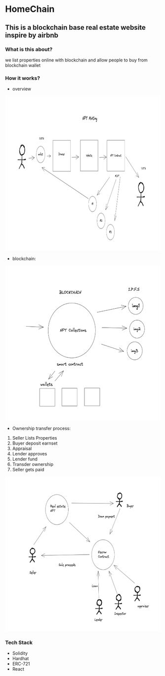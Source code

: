 # HomeChain
## This is a blockchain base real estate website inspire by airbnb

### What is this about?
we list properties online with blockchain and allow people to buy from blockchain wallet

### How it works?
- overview
  
<img src="https://github.com/Opengundumstyle/HomeChain/blob/main/overview1.png" alt="overview1" 
  width="850" height="500" >

- blockchain:

<img src="https://github.com/Opengundumstyle/HomeChain/blob/main/overview2.png" alt="overview1" 
  width="600" height="500" >

- Ownership transfer process:
  
 1. Seller Lists Properties <br>
 2. Buyer deposit earnset <br>
 3. Appraisal <br>
 4. Lender approves <br>
 5. Lender fund <br>
 6. Transder ownership <br>
 7. Seller gets paid <br>
  
<img src="https://github.com/Opengundumstyle/HomeChain/blob/main/overview3.png" alt="overview1" 
  width="600" height="500" >

### Tech Stack
- Solidity
- Hardhat
- ERC-721
- React
  
